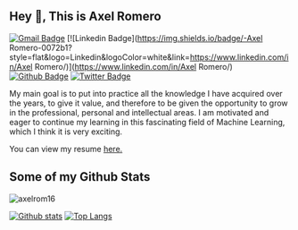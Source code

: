 ## Hey 👋, This is Axel Romero
[![Gmail Badge](https://img.shields.io/badge/-romeroaxel16@gmail.com-c14438?style=flat&logo=Gmail&logoColor=white&link=mailto:romeroaxel16@gmail.com)](mailto:romeroaxel16@gmail.com) [![Linkedin Badge](https://img.shields.io/badge/-Axel Romero-0072b1?style=flat&logo=Linkedin&logoColor=white&link=https://www.linkedin.com/in/Axel Romero/)](https://www.linkedin.com/in/Axel Romero/) [![Github Badge](https://img.shields.io/badge/-axelrom16-grey?style=flat&logo=github&logoColor=white&link=https://github.com/axelrom16/)](https://www.github.com/axelrom16/) [![Twitter Badge](https://img.shields.io/badge/-axelrom2-00acee?style=flat&logo=twitter&logoColor=white&link=https://twitter.com/axelrom2/)](https://www.twitter.com/axelrom2/) <p align='left'>My main goal is to put into practice all the knowledge I have acquired over the years, to give it value, and therefore to be given the opportunity to grow in the professional, personal and intellectual areas. I am motivated and eager to continue my learning in this fascinating field of Machine Learning, which I think it is very exciting.</p><p align='left'> You can view my resume <a href='https://drive.google.com/file/d/1K2K9NBUWRcVGbKrOIrtrmST9kutJIpRz/view?usp=sharing ' target=_blank><u>here</u>.</a></p>

## Some of my Github Stats
<p align=left> <img src=https://komarev.com/ghpvc/?username=axelrom16 alt=axelrom16 /> </p>

[![Github stats](https://github-readme-stats.vercel.app/api?username=axelrom16&show_icons=true&include_all_commits=true)](https://github.com/axelrom16/github-readme-stats)
[![Top Langs](https://github-readme-stats.vercel.app/api/top-langs/?username=axelrom16&layout=compact)](https://github.com/axelrom16/github-readme-stats)
